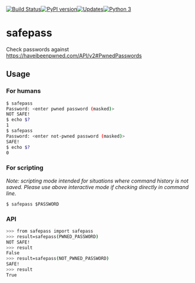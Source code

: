 [![Build Status](https://travis-ci.org/cmccandless/safepass.svg?branch=master)](https://travis-ci.org/cmccandless/safepass)[![PyPI version](https://badge.fury.io/py/safepass.svg)](https://badge.fury.io/py/safepass)[![Updates](https://pyup.io/repos/github/cmccandless/safepass/shield.svg)](https://pyup.io/repos/github/cmccandless/safepass/)[![Python 3](https://pyup.io/repos/github/cmccandless/safepass/python-3-shield.svg)](https://pyup.io/repos/github/cmccandless/safepass/)

# safepass
Check passwords against https://haveibeenpwned.com/API/v2#PwnedPasswords

## Usage

### For humans

```bash
$ safepass
Password: <enter pwned password (masked)>
NOT SAFE!
$ echo $?
1
$ safepass
Password: <enter not-pwned password (masked)>
SAFE!
$ echo $?
0
```

### For scripting

*Note: scripting mode intended for situations where command history is not saved. Please use above interactive mode if checking directly in command line.*

`$ safepass $PASSWORD`

### API

```bash
>>> from safepass import safepass
>>> result=safepass(PWNED_PASSWORD)
NOT SAFE!
>>> result
False
>>> result=safepass(NOT_PWNED_PASSWORD)
SAFE!
>>> result
True
```
